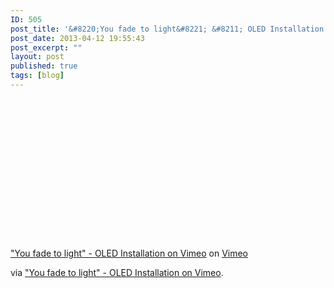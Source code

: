```yaml
---
ID: 505
post_title: '&#8220;You fade to light&#8221; &#8211; OLED Installation on Vimeo'
post_date: 2013-04-12 19:55:43
post_excerpt: ""
layout: post
published: true
tags: [blog]
---
```

<object width="400" height="225"><param name="allowfullscreen" value="true" /><param name="allowscriptaccess" value="always" /><param name="movie" value="http://www.vimeo.com/moogaloop.swf?clip_id=4282941&amp;server=www.vimeo.com&amp;show_title=1&amp;show_byline=1&amp;show_portrait=0&amp;color=&amp;fullscreen=1" /><embed src="http://www.vimeo.com/moogaloop.swf?clip_id=4282941&amp;server=www.vimeo.com&amp;show_title=1&amp;show_byline=1&amp;show_portrait=0&amp;color=&amp;fullscreen=1" height="225" width="400" type="application/x-shockwave-flash" /></object>

<a href="http://www.vimeo.com/4282941?pg=embed&amp;sec=4282941">"You fade to light" - OLED Installation on Vimeo</a> on <a href="http://vimeo.com?pg=embed&amp;sec=4282941">Vimeo</a>

via <a href="https://vimeo.com/4282941">"You fade to light" - OLED Installation on Vimeo</a>.
